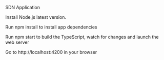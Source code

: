 SDN Application

Install Node.js latest version. 

Run npm install to install app dependencies

Run npm start to build the TypeScript, watch for changes and launch the web server

Go to http://localhost:4200 in your browser